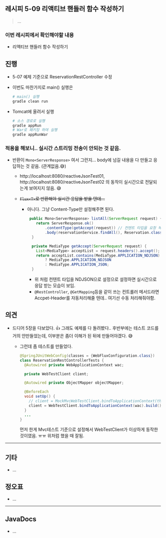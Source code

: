 ## 레시피 5-09 리액티브 핸들러 함수 작성하기

> ...
> 

### 이번 레시피에서 확인해야할  내용

* 리액티브 핸들러 함수 작성하기 

  

## 진행

* 5-07 예제 기준으로 ReservationRestController 수정

* 이번도 마찬가지로 main() 실행은

  ```sh
  # main() 실행
  gradle clean run
  ```

* Tomcat에 올려서 실행

  ```sh
  # 소스 경로로 실행
  gradle appRun
  # War로 패키징 하여 실행
  gradle appRunWar
  ```



### 적용을 해보니.. 실시간 스트리밍 전송이 안되는 것 같음.

* 반환이 `Mono<ServerResponse>` 여서 그런지... body에 넘길 내용을 다 만들고 응답하는 것 같음. (관계없음.😅)

  * http://localhost:8080/reactiveJsonTest01,  http://localhost:8080/reactiveJsonTest02 의 동작이 실시간으로 전달되는게 보여지지 않음. 😅

  * ~~`Flux<T>`로 반환해야 실시간 응답을 받을 텐데...~~

    * 아니다. 그냥 Content-Type만 설정해주면 된다.

      ```java
       public Mono<ServerResponse> listAll(ServerRequest request) {
          return ServerResponse.ok()
              .contentType(getAccept(request)) // 컨텐트 타입을 요청 헤더의 내용을 보고 설정
              .body(reservationService.findAll(), Reservation.class);
        }
      
        private MediaType getAccept(ServerRequest request) {
          List<MediaType> acceptList = request.headers().accept();
          return acceptList.contains(MediaType.APPLICATION_NDJSON)
              ? MediaType.APPLICATION_NDJSON
              : MediaType.APPLICATION_JSON;
        }
      ```

      * 위 처럼 컨텐트 타입을 NDJSON으로 설정으로 설정하면 실시간으로 응답 받는 모습이 보임.
      * `@RestController`, `@GetMapping`등을 같이 쓰는 컨트롤러 메서드라면 Accpet-Header를 자동처리해줄 텐데.. 여기선 수동 처리해줘야함.






## 의견

* 드디어 5장을 다보았다. 👍 그래도 예제를 다 돌려봤다..  후반부에는 테스트 코드를 거의 안만들었는데, 이부분은 좀더 이해가 된 뒤에 만들어야겠다. 😅

  * 그런데 좀 테스트를 만들었다.

    ```java
    @SpringJUnitWebConfig(classes = {WebFluxConfiguration.class})
    class ReservationRestControllerTests {
      @Autowired private WebApplicationContext wac;
    
      private WebTestClient client;
    
      @Autowired private ObjectMapper objectMapper;
    
      @BeforeEach
      void setUp() {
        // client = MockMvcWebTestClient.bindToApplicationContext(this.wac).build(); // 😈 잘못됨
        client = WebTestClient.bindToApplicationContext(wac).build();
      }
      ...
    }
    ```

    먼저 한게 Mvc테스트 기준으로 설정해서 WebTestClient가 이상하게 동작한 것이였음. ㅠㅠ 위처럼 했을 때 잘됨.





---

## 기타

- ...



## 정오표

* ...

  


---

## JavaDocs

* ...
